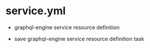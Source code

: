 



# service.yml


* graphql-engine service resource definition

* save graphql-engine service resource definition task